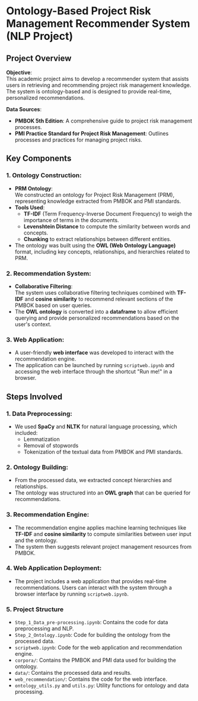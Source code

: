 # Ontology-Based Project Risk Management Recommender System (NLP Project)

## Project Overview

**Objective**:  
This academic project aims to develop a recommender system that assists users in retrieving and recommending project risk management knowledge. The system is ontology-based and is designed to provide real-time, personalized recommendations.

**Data Sources**:
- **PMBOK 5th Edition**: A comprehensive guide to project risk management processes.
- **PMI Practice Standard for Project Risk Management**: Outlines processes and practices for managing project risks.

## Key Components

### 1. Ontology Construction:
- **PRM Ontology**:  
  We constructed an ontology for Project Risk Management (PRM), representing knowledge extracted from PMBOK and PMI standards.
- **Tools Used**:  
  - **TF-IDF** (Term Frequency-Inverse Document Frequency) to weigh the importance of terms in the documents.
  - **Levenshtein Distance** to compute the similarity between words and concepts.
  - **Chunking** to extract relationships between different entities.
- The ontology was built using the **OWL (Web Ontology Language)** format, including key concepts, relationships, and hierarchies related to PRM.

### 2. Recommendation System:
- **Collaborative Filtering**:  
  The system uses collaborative filtering techniques combined with **TF-IDF** and **cosine similarity** to recommend relevant sections of the PMBOK based on user queries.
- The **OWL ontology** is converted into a **dataframe** to allow efficient querying and provide personalized recommendations based on the user's context.

### 3. Web Application:
- A user-friendly **web interface** was developed to interact with the recommendation engine.
- The application can be launched by running `scriptweb.ipynb` and accessing the web interface through the shortcut "Run me!" in a browser.

## Steps Involved

### 1. Data Preprocessing:
- We used **SpaCy** and **NLTK** for natural language processing, which included:
  - Lemmatization
  - Removal of stopwords
  - Tokenization of the textual data from PMBOK and PMI standards.

### 2. Ontology Building:
- From the processed data, we extracted concept hierarchies and relationships.
- The ontology was structured into an **OWL graph** that can be queried for recommendations.

### 3. Recommendation Engine:
- The recommendation engine applies machine learning techniques like **TF-IDF** and **cosine similarity** to compute similarities between user input and the ontology.
- The system then suggests relevant project management resources from PMBOK.

### 4. Web Application Deployment:
- The project includes a web application that provides real-time recommendations. Users can interact with the system through a browser interface by running `scriptweb.ipynb`.

### 5. Project Structure

- `Step_1_Data_pre-processing.ipynb`: Contains the code for data preprocessing and NLP.
- `Step_2_Ontology.ipynb`: Code for building the ontology from the processed data.
- `scriptweb.ipynb`: Code for the web application and recommendation engine.
- `corpora/`: Contains the PMBOK and PMI data used for building the ontology.
- `data/`: Contains the processed data and results.
- `web_recommendation/`: Contains the code for the web interface.
- `ontology_utils.py` and `utils.py`: Utility functions for ontology and data processing.

